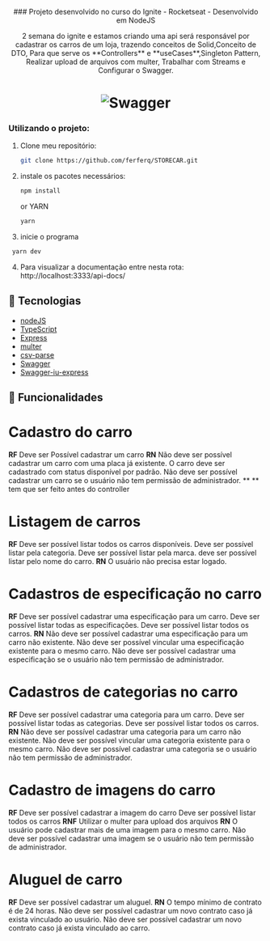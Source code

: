 <p align="center">
### Projeto desenvolvido no curso do Ignite - Rocketseat - Desenvolvido em NodeJS
</p>
<p align="center">
  2 semana do ignite e estamos criando uma api será responsável por cadastrar os carros de um loja,
  trazendo conceitos de Solid,Conceito de DTO, 
  Para que serve os **Controllers** e **useCases**,Singleton Pattern,  
   Realizar upload de arquivos com multer, Trabalhar com Streams e  Configurar o Swagger.
</p>

<h1 align="center" display="block">
    <img alt="Swagger" title="Documentation Swagger" src="https://github.com/ferferq/STORECAR/blob/main/layout.png?raw=true" />
</h1>

### Utilizando o projeto: 

1. Clone meu repositório:
   ```sh
   git clone https://github.com/ferferq/STORECAR.git
   ```
2. instale os pacotes necessários:
   ```sh
   npm install
   ```
   or YARN
    ```sh
   yarn
   ```
3. inicie o programa
  ```sh
   yarn dev
   ```
4. Para visualizar a documentação entre nesta rota: http://localhost:3333/api-docs/
   
## 🧪 Tecnologias

- [nodeJS](https://nodejs.org/en/)
- [TypeScript](https://www.typescriptlang.org/)
- [Express](https://expressjs.com/pt-br/)
- [multer](https://www.npmjs.com/package/multer)
- [csv-parse](https://www.npmjs.com/package/csv-parse)
- [Swagger](https://swagger.io/)
- [Swagger-iu-express](https://www.npmjs.com/package/swagger-ui-express)

## 🧪 Funcionalidades

# Cadastro do carro
**RF**
Deve ser Possível cadastrar um carro
**RN**
Não deve ser possível cadastrar um carro com uma placa já existente.
O carro deve ser cadastrado com status disponível por padrão.
Não deve ser possível cadastrar um carro se o usuário não tem permissão de administrador. **
** tem que ser feito antes do controller

# Listagem de carros 
**RF**
Deve ser possível listar todos os carros disponíveis.
Deve ser possível listar pela categoria. 
Deve ser possível listar pela marca.
deve ser possível listar pelo nome do carro.
**RN**
O usuário não precisa estar logado. 

# Cadastros de especificação no carro
**RF**
Deve ser possível cadastrar uma especificação para um carro.
Deve ser possível listar todas as especificações.
Deve ser possível listar todos os carros.
**RN**
Não deve ser possível cadastrar uma especificação para um carro não existente.
Não deve ser possível vincular uma especificação existente para o mesmo carro. 
Não deve ser possível cadastrar uma especificação se o usuário não tem permissão de administrador.

# Cadastros de categorias no carro
**RF**
Deve ser possível cadastrar uma categoria para um carro.
Deve ser possível listar todas as categorias.
Deve ser possível listar todos os carros.
**RN**
Não deve ser possível cadastrar uma categoria para um carro não existente.
Não deve ser possível vincular uma categoria existente para o mesmo carro. 
Não deve ser possível cadastrar uma categoria se o usuário não tem permissão de administrador.

# Cadastro de imagens do carro
**RF**
Deve ser possível cadastrar a imagem do carro
Deve ser possível listar todos os carros
**RNF**
Utilizar o multer para upload dos arquivos
**RN**
O usuário pode cadastrar mais de uma imagem para o mesmo carro.
Não deve ser possível cadastrar uma imagem se o usuário não tem permissão de administrador.

# Aluguel de carro 
**RF**
Deve ser possível cadastrar um aluguel.
**RN**
O tempo mínimo de contrato é de 24 horas.
Não deve ser possível cadastrar um novo contrato caso já exista vinculado ao usuário. 
Não deve ser possível cadastrar um novo contrato caso já exista vinculado ao carro. 
